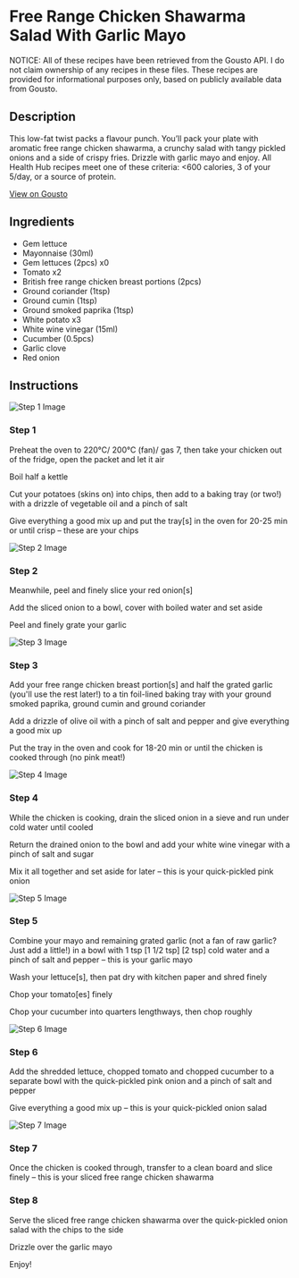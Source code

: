 # Free Range Chicken Shawarma Salad With Garlic Mayo

NOTICE: All of these recipes have been retrieved from the Gousto API. I do not claim ownership of any recipes in these files. These recipes are provided for informational purposes only, based on publicly available data from Gousto.

## Description

This low-fat twist packs a flavour punch. You’ll pack your plate with aromatic free range chicken shawarma, a crunchy salad with tangy pickled onions and a side of crispy fries. Drizzle with garlic mayo and enjoy. All Health Hub recipes meet one of these criteria: <600 calories, 3 of your 5/day, or a source of protein.

[View on Gousto](https://www.gousto.co.uk/recipes/cookbook/lighter-free-range-chicken-shawarma-salad-with-garlic-mayo)

## Ingredients

- Gem lettuce
- Mayonnaise (30ml)
- Gem lettuces (2pcs) x0
- Tomato x2
- British free range chicken breast portions (2pcs)
- Ground coriander (1tsp)
- Ground cumin (1tsp)
- Ground smoked paprika (1tsp)
- White potato x3
- White wine vinegar (15ml)
- Cucumber (0.5pcs)
- Garlic clove
- Red onion

## Instructions

![Step 1 Image](https://production-media.gousto.co.uk/cms/recipe-step-image/Step-1-1700217310062-x200.jpg)

### Step 1

Preheat the oven to 220°C/ 200°C (fan)/ gas 7, then take your chicken out of the fridge, open the packet and let it air

Boil half a kettle

Cut your potatoes (skins on) into chips, then add to a baking tray (or two!) with a drizzle of vegetable oil and a pinch of salt

Give everything a good mix up and put the tray[s] in the oven for 20-25 min or until crisp – these are your chips

![Step 2 Image](https://production-media.gousto.co.uk/cms/recipe-step-image/Step-2-1700217312809-x200.jpg)

### Step 2

Meanwhile, peel and finely slice your red onion[s]

Add the sliced onion to a bowl, cover with boiled water and set aside

Peel and finely grate your garlic

![Step 3 Image](https://production-media.gousto.co.uk/cms/recipe-step-image/Step-3-1700217318059-x200.jpg)

### Step 3

Add your free range chicken breast portion[s] and half the grated garlic (you'll use the rest later!) to a tin foil-lined baking tray with your ground smoked paprika, ground cumin and ground coriander

Add a drizzle of olive oil with a pinch of salt and pepper and give everything a good mix up

Put the tray in the oven and cook for 18-20 min or until the chicken is cooked through (no pink meat!)

![Step 4 Image](https://production-media.gousto.co.uk/cms/recipe-step-image/Step-4-1700217322410-x200.jpg)

### Step 4

While the chicken is cooking, drain the sliced onion in a sieve and run under cold water until cooled

Return the drained onion to the bowl and add your white wine vinegar with a pinch of salt and sugar

Mix it all together and set aside for later – this is your quick-pickled pink onion

![Step 5 Image](https://production-media.gousto.co.uk/cms/recipe-step-image/Step-5-1700217326312-x200.jpg)

### Step 5

Combine your mayo and remaining grated garlic (not a fan of raw garlic? Just add a little!) in a bowl with 1 tsp <span class="text-purple">[1 1/2 tsp]</span> <span class="text-danger">[2 tsp] </span>cold water and a pinch of salt and pepper – this is your garlic mayo

Wash your lettuce[s], then pat dry with kitchen paper and shred finely

Chop your tomato[es] finely

Chop your cucumber into quarters lengthways, then chop roughly

![Step 6 Image](https://production-media.gousto.co.uk/cms/recipe-step-image/Step-6-1700217332938-x200.jpg)

### Step 6

Add the shredded lettuce, chopped tomato and chopped cucumber to a separate bowl with the quick-pickled pink onion and a pinch of salt and pepper

Give everything a good mix up – this is your quick-pickled onion salad

![Step 7 Image](https://production-media.gousto.co.uk/cms/recipe-step-image/Step-7-1700217337271-x200.jpg)

### Step 7

Once the chicken is cooked through, transfer to a clean board and slice finely – this is your sliced free range chicken shawarma

### Step 8

Serve the sliced free range chicken shawarma over the quick-pickled onion salad with the chips to the side

Drizzle over the garlic mayo

Enjoy!

